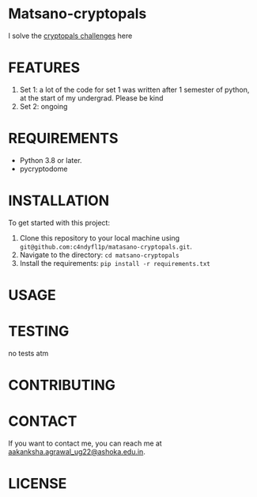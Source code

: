 
# Matsano-cryptopals


I solve the [cryptopals challenges](https://cryptopals.com/) here


# FEATURES


1. Set 1:  a lot of the code for set 1 was written after 1 semester of python, at the start of my undergrad. Please be kind
2. Set 2: ongoing


# REQUIREMENTS


- Python 3.8 or later.
- pycryptodome


# INSTALLATION


To get started with this project:

1. Clone this repository to your local machine using `git@github.com:c4ndyfl1p/matasano-cryptopals.git`.
2. Navigate to the directory: `cd matsano-cryptopals`
3. Install the requirements: `pip install -r requirements.txt`


# USAGE




# TESTING


no tests atm


# CONTRIBUTING




# CONTACT


If you want to contact me, you can reach me at aakanksha.agrawal_ug22@ashoka.edu.in.

# LICENSE



